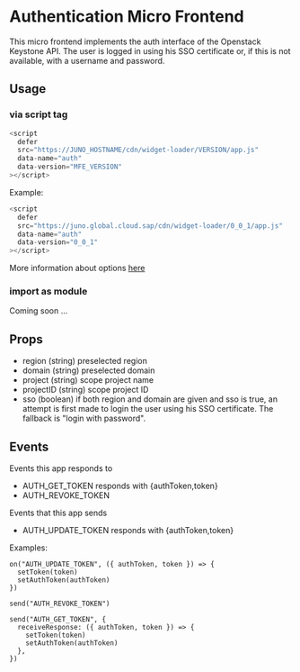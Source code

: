 # Authentication Micro Frontend

This micro frontend implements the auth interface of the Openstack Keystone API. The user is logged in using his SSO certificate or, if this is not available, with a username and password.

## Usage

### via script tag

```js
<script
  defer
  src="https://JUNO_HOSTNAME/cdn/widget-loader/VERSION/app.js"
  data-name="auth"
  data-version="MFE_VERSION"
></script>
```

Example:

```js
<script
  defer
  src="https://juno.global.cloud.sap/cdn/widget-loader/0_0_1/app.js"
  data-name="auth"
  data-version="0_0_1"
></script>
```

More information about options [here](https://github.com/sapcc/juno/blob/main/apps/widget-loader/README.md)

### import as module

Coming soon ...

## Props

- region (string) preselected region
- domain (string) preselected domain
- project (string) scope project name
- projectID (string) scope project ID
- sso (boolean) if both region and domain are given and sso is true, an attempt is first made to login the user using his SSO certificate. The fallback is "login with password".

## Events

Events this app responds to

- AUTH_GET_TOKEN responds with {authToken,token}
- AUTH_REVOKE_TOKEN

Events that this app sends

- AUTH_UPDATE_TOKEN responds with {authToken,token}

Examples:

```
on("AUTH_UPDATE_TOKEN", ({ authToken, token }) => {
  setToken(token)
  setAuthToken(authToken)
})

send("AUTH_REVOKE_TOKEN")

send("AUTH_GET_TOKEN", {
  receiveResponse: ({ authToken, token }) => {
    setToken(token)
    setAuthToken(authToken)
  },
})
```
